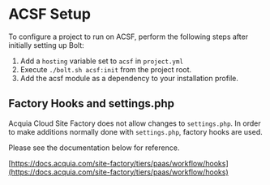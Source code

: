 # ACSF Setup

To configure a project to run on ACSF, perform the following steps after initially setting up Bolt:

1. Add a `hosting` variable set to `acsf` in `project.yml`
1. Execute `./bolt.sh acsf:init` from the project root.
1. Add the acsf module as a dependency to your installation profile.

## Factory Hooks and settings.php

Acquia Cloud Site Factory does not allow changes to `settings.php`. In order to make additions normally done with `settings.php`, factory hooks are used.

Please see the documentation below for reference.

[https://docs.acquia.com/site-factory/tiers/paas/workflow/hooks](https://docs.acquia.com/site-factory/tiers/paas/workflow/hooks)
